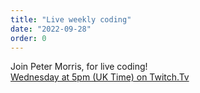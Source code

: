 ```yaml
---
title: "Live weekly coding"
date: "2022-09-28"
order: 0
---
```


Join Peter Morris, for live coding!  
[Wednesday at 5pm (UK Time) on Twitch.Tv](https://www.twitch.tv/mrpeterlmorris/schedule?seriesID=2a667d82-38aa-4aac-9909-b0e7682236a8)
